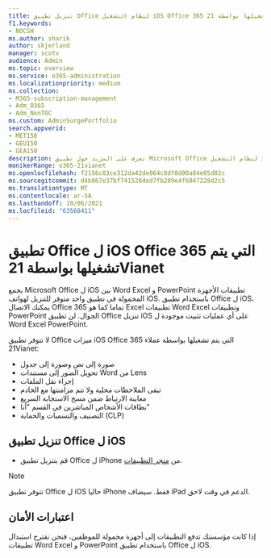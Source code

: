 ```yaml
---
title: تنزيل تطبيق Office لنظام التشغيل iOS Office 365 التي يتم تشغيلها بواسطة 21Vianet
f1.keywords:
- NOCSH
ms.author: sharik
author: skjerland
manager: scotv
audience: Admin
ms.topic: overview
ms.service: o365-administration
ms.localizationpriority: medium
ms.collection:
- M365-subscription-management
- Adm_O365
- Adm_NonTOC
ms.custom: AdminSurgePortfolio
search.appverid:
- MET150
- GEU150
- GEA150
description: تعرف على المزيد حول تطبيق Microsoft Office لنظام التشغيل iOS Office 365 الذي يتم تشغيله بواسطة 21Vianet وكيفية تنزيله للعملاء في الصين.
monikerRange: o365-21vianet
ms.openlocfilehash: f2156c83ce312da42de864c8df8d00a84e05d02c
ms.sourcegitcommit: d4b867e37bf741528ded7fb289e4f6847228d2c5
ms.translationtype: MT
ms.contentlocale: ar-SA
ms.lasthandoff: 10/06/2021
ms.locfileid: "63568411"
---
```

# <a name="office-app-for-ios-for-office-365-operated-by-21vianet"></a>تطبيق Office ل iOS Office 365 التي يتم تشغيلها بواسطة 21Vianet

يجمع Microsoft Office ل iOS بين Word Excel و PowerPoint تطبيقات الأجهزة المحمولة في تطبيق واحد متوفر للتنزيل لهواتف iOS. باستخدام تطبيق Office ل iOS، يمكنك الاتصال Office 365 تماما كما هو Excel تطبيقات Word Excel وتطبيقات PowerPoint الجوال. لن تطبيق Office تنزيل iOS على أي عمليات تثبيت موجودة ل Word Excel PowerPoint.

لا تتوفر تطبيق Office ميزات iOS Office 365 التي يتم تشغيلها بواسطة عملاء 21Vianet:

- صورة إلى نص وصورة إلى جدول 
- تحويل الصور إلى مستندات Word من Lens 
- إجراء نقل الملفات 
- تبقى الملاحظات محلية ولا تتم مزامنتها مع الخادم
- معاينة الارتباط ضمن مسح الاستجابة السريع
- بطاقات الأشخاص المباشرين في القسم "أنا"
- التصنيف والتسميات والحماية (CLP)


## <a name="download-the-office-app-for-ios"></a>تنزيل تطبيق Office ل iOS

- قم بتنزيل تطبيق Office ل iPhone من [متجر التطبيقات](https://products.office.com/mobile/office?rtc=2). 

> [!NOTE]
> تتوفر تطبيق Office ل iOS حاليا iPhone فقط. سيضاف iPad الدعم في وقت لاحق. 

## <a name="security-considerations"></a>اعتبارات الأمان

إذا كانت مؤسستك تدفع التطبيقات إلى أجهزة محمولة للموظفين، فنحن نقترح استبدال تطبيقات Word Excel و PowerPoint باستخدام تطبيق Office ل iOS.  


